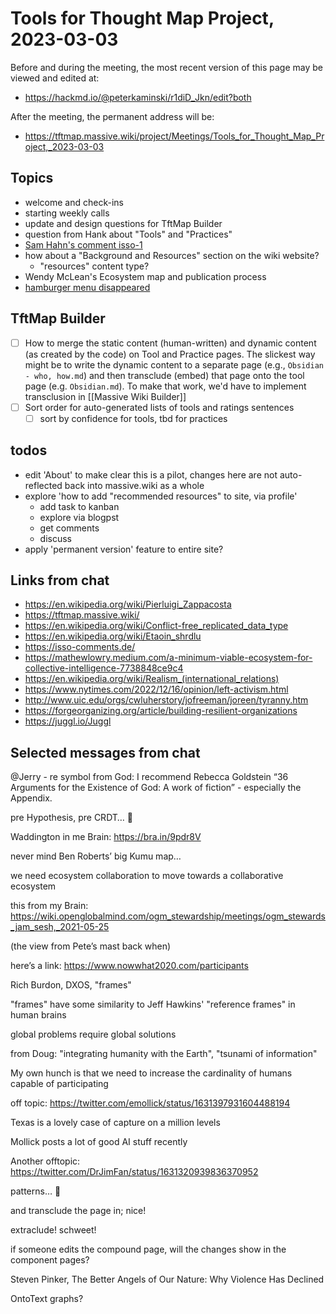 # Tools for Thought Map Project, 2023-03-03

Before and during the meeting, the most recent version of this page may be viewed and edited at:

- <https://hackmd.io/@peterkaminski/r1diD_Jkn/edit?both>

After the meeting, the permanent address will be:

- <https://tftmap.massive.wiki/project/Meetings/Tools_for_Thought_Map_Project,_2023-03-03>

## Topics

- welcome and check-ins
- starting weekly calls
- update and design questions for TftMap Builder
- question from Hank about "Tools" and "Practices"
- [Sam Hahn's comment isso-1](https://tftmap.massive.wiki/#isso-1)
- how about a "Background and Resources" section on the wiki website?
    - "resources" content type?
- Wendy McLean's Ecosystem map and publication process
- [hamburger menu disappeared](https://github.com/Fellowship-of-the-Link/tftmap/issues/6)

## TftMap Builder

- [ ] How to merge the static content (human-written) and dynamic content (as created by the code) on Tool and Practice pages.  The slickest way might be to write the dynamic content to a separate page (e.g., `Obsidian - who, how.md`) and then transclude (embed) that page onto the tool page (e.g. `Obsidian.md`).  To make that work, we'd have to implement transclusion in [[Massive Wiki Builder]]
- [ ] Sort order for auto-generated lists of tools and ratings sentences
    - [ ] sort by confidence for tools, tbd for practices

## todos
- edit 'About' to make clear this is a pilot, changes here are not auto-reflected back into massive.wiki as a whole
- explore 'how to add "recommended resources" to site, via profile'
    - add task to kanban
    - explore via blogpst
    - get comments
    - discuss
- apply 'permanent version' feature to entire site?

## Links from chat

- https://en.wikipedia.org/wiki/Pierluigi_Zappacosta
- https://tftmap.massive.wiki/
- https://en.wikipedia.org/wiki/Conflict-free_replicated_data_type
- https://en.wikipedia.org/wiki/Etaoin_shrdlu
- https://isso-comments.de/
- https://mathewlowry.medium.com/a-minimum-viable-ecosystem-for-collective-intelligence-7738848ce9c4
- https://en.wikipedia.org/wiki/Realism_(international_relations)
- https://www.nytimes.com/2022/12/16/opinion/left-activism.html
- http://www.uic.edu/orgs/cwluherstory/jofreeman/joreen/tyranny.htm
- https://forgeorganizing.org/article/building-resilient-organizations
- https://juggl.io/Juggl

## Selected messages from chat

@Jerry - re symbol from God: I recommend Rebecca Goldstein “36 Arguments for the Existence of God: A work of fiction” - especially the Appendix.

pre Hypothesis, pre CRDT… 🙂

Waddington in me Brain: https://bra.in/9pdr8V

never mind Ben Roberts’ big Kumu map…

we need ecosystem collaboration to move towards a collaborative ecosystem

this from my Brain: https://wiki.openglobalmind.com/ogm_stewardship/meetings/ogm_stewards_jam_sesh,_2021-05-25

(the view from Pete’s mast back when)

here’s a link: https://www.nowwhat2020.com/participants

Rich Burdon, DXOS, "frames"

"frames" have some similarity to Jeff Hawkins' "reference frames" in human brains

global problems require global solutions

from Doug: "integrating humanity with the Earth", "tsunami of information"

My own hunch is that we need to increase the cardinality of humans capable of participating 

off topic: https://twitter.com/emollick/status/1631397931604488194

Texas is a lovely case of capture on a million levels

Mollick posts a lot of good AI stuff recently

Another offtopic: https://twitter.com/DrJimFan/status/1631320939836370952

patterns… 🙂

and transclude the page in; nice!

extraclude! schweet!

if someone edits the compound page, will the changes show in the component pages?

Steven Pinker, The Better Angels of Our Nature: Why Violence Has Declined

OntoText graphs?
